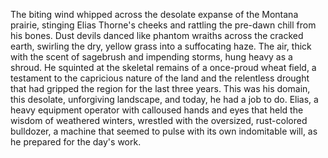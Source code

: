 The biting wind whipped across the desolate expanse of the Montana prairie, stinging Elias Thorne's cheeks and rattling the pre-dawn chill from his bones.  Dust devils danced like phantom wraiths across the cracked earth, swirling the dry, yellow grass into a suffocating haze.  The air, thick with the scent of sagebrush and impending storms, hung heavy as a shroud.  He squinted at the skeletal remains of a once-proud wheat field, a testament to the capricious nature of the land and the relentless drought that had gripped the region for the last three years.  This was his domain, this desolate, unforgiving landscape, and today, he had a job to do.  Elias, a heavy equipment operator with calloused hands and eyes that held the wisdom of weathered winters, wrestled with the oversized, rust-colored bulldozer, a machine that seemed to pulse with its own indomitable will, as he prepared for the day's work.
